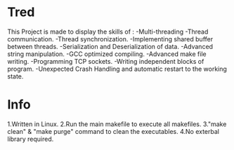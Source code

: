 # Tred

This Project is made to display the skills of :
-Multi-threading
-Thread communication.
-Thread synchronization.
-Implementing shared buffer between threads.
-Serialization and Deserialization of data.
-Advanced string manipulation.
-GCC optimized compiling.
-Advanced make file writing.
-Programming TCP sockets.
-Writing independent blocks of program.
-Unexpected Crash Handling and automatic restart to the working state.


# Info

1.Written in Linux.
2.Run the main makefile to execute all makefiles.
3."make clean" & "make purge" command to clean the executables.
4.No exterbal library required.